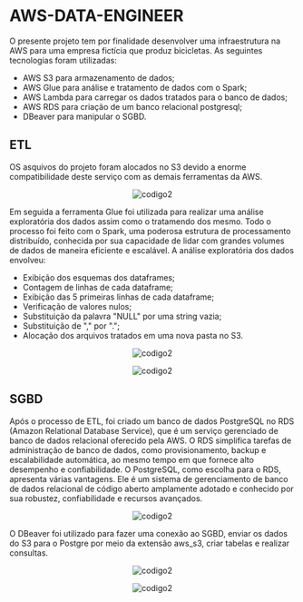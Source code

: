 # AWS-DATA-ENGINEER

O presente projeto tem por finalidade desenvolver uma infraestrutura na AWS para uma empresa fictícia que produz bicicletas. As seguintes tecnologias foram utilizadas:

- AWS S3 para armazenamento de dados;
- AWS Glue para análise e tratamento de dados com o Spark;
- AWS Lambda para carregar os dados tratados para o banco de dados;
- AWS RDS para criação de um banco relacional postgresql;
- DBeaver para manipular o SGBD.

## ETL

OS asquivos do projeto foram alocados no S3 devido a enorme compatibilidade deste serviço com as demais ferramentas da AWS.

<p align="center">
    <img src="https://imgur.com/jqXSuk7.png" alt="codigo2">
</p>

  Em seguida a ferramenta Glue foi utilizada para realizar uma análise exploratória dos dados assim como o tratamendo dos mesmo. Todo o processo foi feito com o Spark,  uma poderosa estrutura de processamento distribuído, conhecida por sua capacidade de lidar com grandes volumes de dados de maneira eficiente e escalável. A análise  exploratória dos dados envolveu:

  - Exibição dos esquemas dos dataframes;
  - Contagem de linhas de cada dataframe;
  - Exibição das 5 primeiras linhas de cada dataframe;
  - Verificação de valores nulos;
  - Substituição da palavra "NULL" por uma string vazia;
  - Substituição de "," por ".";
  - Alocação dos arquivos tratados em uma nova pasta no S3.

<p align="center">
    <img src="https://imgur.com/RAQ79bU.png" alt="codigo2">
</p>

<p align="center">
    <img src="https://imgur.com/Rufrio0.png" alt="codigo2">
</p>

## SGBD

Após o processo de ETL, foi criado um banco de dados PostgreSQL no RDS (Amazon Relational Database Service), que é um serviço gerenciado de banco de dados relacional oferecido pela AWS. O RDS simplifica tarefas de administração de banco de dados, como provisionamento, backup e escalabilidade automática, ao mesmo tempo em que fornece alto desempenho e confiabilidade. O PostgreSQL, como escolha para o RDS, apresenta várias vantagens. Ele é um sistema de gerenciamento de banco de dados relacional de código aberto amplamente adotado e conhecido por sua robustez, confiabilidade e recursos avançados.

<p align="center">
    <img src="https://imgur.com/DeTOMuE.png" alt="codigo2">
</p>

O DBeaver foi utilizado para fazer uma conexão ao SGBD, enviar os dados do S3 para o Postgre por meio da extensão aws_s3, criar tabelas e realizar consultas.  

<p align="center">
    <img src="https://imgur.com/93NFuJz.png" alt="codigo2">
</p>


<p align="center">
    <img src="https://imgur.com/jy5uUQR.png" alt="codigo2">
</p>

